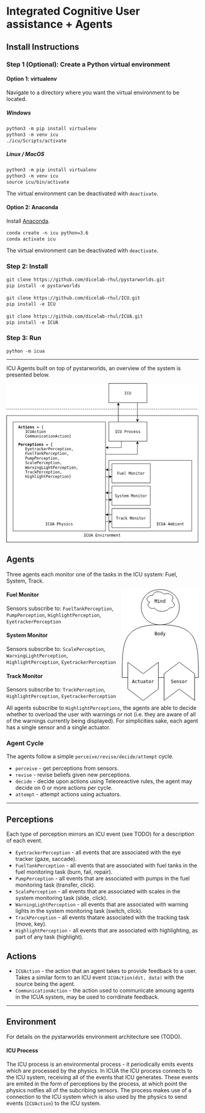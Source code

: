 # Integrated Cognitive User assistance + Agents

## Install Instructions

### Step 1 (Optional): Create a Python virtual environment

#### Option 1: virtualenv

Navigate to a directory where you want the virtual environment to be located.

##### Windows

```
python3 -m pip install virtualenv
python3 -m venv icu
./icu/Scripts/activate
```

##### Linux / MacOS

```
python3 -m pip install virtualenv
python3 -m venv icu
source icu/bin/activate
```

The virtual environment can be deactivated with `deactivate`.

#### Option 2: Anaconda

Install [Anaconda](https://docs.anaconda.com/anaconda/install/).
```
conda create -n icu python=3.6
conda activate icu
```

The virtual environment can be deactivated with `deactivate`.

### Step 2: Install

```
git clone https://github.com/dicelab-rhul/pystarworlds.git 
pip install -e pystarworlds

git clone https://github.com/dicelab-rhul/ICU.git
pip install -e ICU

git clone https://github.com/dicelab-rhul/ICUA.git
pip install -e ICUA
```

### Step 3: Run
```
python -m icua
```



----------------------------

ICU Agents built on top of pystarworlds, an overview of the system is presented below.

<img src="docs/icua.png">

## Agents

Three agents each monitor one of the tasks in the ICU system: Fuel, System, Track.

<img align="right" src="docs/agent.png">


#### Fuel Monitor

Sensors subscribe to: `FuelTankPerception`, `PumpPerception`, `HighlightPerception`, `EyetrackerPerception`

#### System Monitor

Sensors subscribe to: `ScalePerception`, `WarningLightPerception`, `HighlightPerception`, `EyetrackerPerception`

#### Track Monitor

Sensors subscribe to: `TrackPerception`, `HighlightPerception`, `EyetrackerPerception`

All agents subscribe to `HighlightPerceptions`, the agents are able to decide whether to overload the user with warnings or not (i.e. they are aware of all of the warnings currently being displayed). For simplicities sake, each agent has a single sensor and a single actuator.

### Agent Cycle

The agents follow a simple `perceive/revise/decide/attempt` cycle.

* `perceive` - get perceptions from sensors.
* `revise` - revise beliefs given new perceptions.
* `decide` - decide upon actions using Teleoreactive rules, the agent may decide on 0 or more actions per cycle.
* `attempt` - attempt actions using actuators.

---------------------------

## Perceptions

Each type of perception mirrors an ICU event (see TODO) for a description of each event. 

* `EyetrackerPerception` - all events that are associated with the eye tracker (gaze, saccade).
* `FuelTankPerception` - all events that are associated with fuel tanks in the fuel monitoring task (burn, fail, repair).
* `PumpPerception` - all events that are associated with pumps in the fuel monitoring task (transfer, click).
* `ScalePerception` - all events that are associated with scales in the system monitoring task (slide, click).
* `WarningLightPerception` - all events that are associated with warning lights in the system monitoring task (switch, click).
* `TrackPerception` - all events thatare associated with the tracking task (move, key).
* `HighlightPerception` - all events that are associated with highlighting, as part of any task (highlight).

## Actions

* `ICUAction` - the action that an agent takes to provide feedback to a user. Takes a similar form to an ICU event `ICUAction(dst, data)` with the source being the agent.
* `CommunicationAction` - the action used to communicate amoung agents in the ICUA system, may be used to corrdinate feedback. 

--------------------------

## Environment

For details on the pystarworlds environment architecture see (TODO).

#### ICU Process 

The ICU process is an environmental process - it periodically emits events which are processed by the physics. In ICUA the ICU process connects to the ICU system, receiving all of the events that ICU generates. These events are emited in the form of perceptions by the process, at which point the physics notfies all of the subcribing sensors. The process makes use of a connection to the ICU system which is also used by the physics to send events (`ICUAction`) to the ICU system. 



